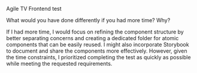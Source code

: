Agile TV Frontend test

What would you have done differently if you had more time? Why?

If I had more time, I would focus on refining the component structure by better separating concerns and creating a dedicated folder for atomic components that can be easily reused. I might also incorporate Storybook to document and share the components more effectively. However, given the time constraints, I prioritized completing the test as quickly as possible while meeting the requested requirements.